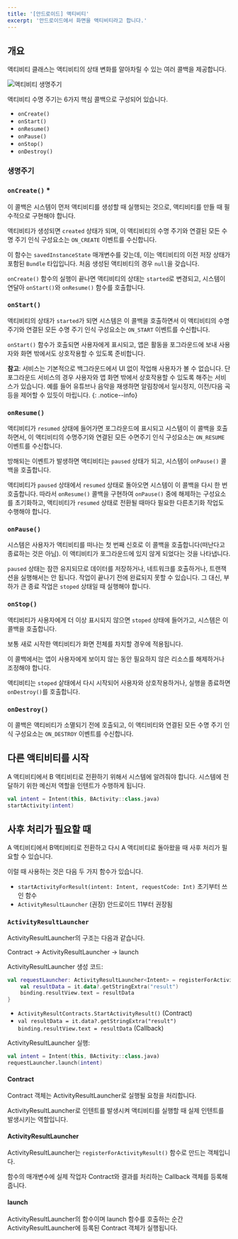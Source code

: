 ```yaml
---
title: '[안드로이드] 액티비티'
excerpt: '안드로이드에서 화면을 액티비티라고 합니다.'
---
```


## 개요

액티비티 클래스는 액티비티의 상태 변화를 알아차릴 수 있는 여러 콜백을 제공합니다.

![액티비티 생명주기](https://developer.android.com/guide/components/images/activity_lifecycle.png?hl=ko)

액티비티 수명 주기는 6가지 핵심 콜백으로 구성되어 있습니다.

- `onCreate()`
- `onStart()`
- `onResume()`
- `onPause()`
- `onStop()`
- `onDestroy()`

### 생명주기

### `onCreate()` *

이 콜백은 시스템이 먼저 액티비티를 생성할 때 실행되는 것으로, 액티비티를 만들 때 필수적으로 구현해야 합니다.

액티비티가 생성되면 `created` 상태가 되며, 이 액티비티의 수명 주기와 연결된 모든 수명 주기 인식 구성요소는 `ON_CREATE` 이벤트를 수신합니다.

이 함수는 `savedInstanceState` 매개변수를 갖는데, 이는 액티비티의 이전 저장 상태가 포함된 `Bundle` 타입입니다. 처음 생성된 액티비티의 경우 `null`을 갖습니다.

`onCreate()` 함수의 실행이 끝나면 액티비티의 상태는 `started`로 변경되고, 시스템이 연달아 `onStart()`와 `onResume()` 함수를 호출합니다.

### `onStart()`

액티비티의 상태가 `started`가 되면 시스템은 이 콜백을 호출하면서 이 액티비티의 수명주기와 연결된 모든 수명 주기 인식 구성요소는 `ON_START` 이벤트를 수신합니다.

`onStart()` 함수가 호출되면 사용자에게 표시되고, 앱은 활동을 포그라운드에 보내 사용자와 화면 밖에서도 상호작용할 수 있도록 준비합니다.

**참고**: 서비스는 기본적으로 백그라운드에서 UI 없이 작업해 사용자가 볼 수 없습니다. 단 포그라운드 서비스의 경우 사용자와 앱 화면 밖에서 상호작용할 수 있도록 해주는 서비스가 있습니다. 예를 들어 유튜브나 음악을 재생하면 알림창에서 일시정지, 이전/다음 곡 등을 제어할 수 있듯이 마립니다.
{: .notice--info}

### `onResume()`

액티비티가 `resumed` 상태에 들어가면 포그라운드에 표시되고 시스템이 이 콜백을 호출하면서, 이 액티비티의 수명주기와 연결된 모든 수면주기 인식 구성요소는 `ON_RESUME` 이벤트를 수신합니다.

방해되는 이벤트가 발생하면 액티비티는 `paused` 상태가 되고, 시스템이 `onPause()` 콜백을 호출합니다.

액티비티가 `paused` 상태에서 `resumed` 상태로 돌아오면 시스템이 이 콜백을 다시 한 번 호출합니다. 따라서 `onResume()` 콜백을 구현하여 `onPause()` 중에 해제하는 구성요소를 초기화하고, 액티비티가 `resumed` 상태로 전환될 때마다 필요한 다른초기화 작업도 수행해야 합니다.

### `onPause()`

시스템은 사용자가 액티비티를 떠나는 첫 번째 신호로 이 콜백을 호출합니다(떠난다고 종료하는 것은 아님). 이 액티비티가 포그라운드에 있지 않게 되었다는 것을 나타냅니다.

`paused` 상태는 잠깐 유지되므로 데이터를 저장하거나, 네트워크를 호출하거나, 트랜잭션을 실행해서는 안 됩니다. 작업이 끝나기 전에 완료되지 못할 수 있습니다. 그 대신, 부하가 큰 종료 작업은 `stoped` 상태일 때 실행해야 합니다.

### `onStop()`

액티비티가 사용자에게 더 이상 표시되지 않으면 `stoped` 상태에 들어가고, 시스템은 이 콜백을 호출합니다.

보통 새로 시작한 액티비티가 화면 전체를 차지할 경우에 적용됩니다.

이 콜백에서는 앱이 사용자에게 보이지 않는 동안 필요하지 않은 리소스를 해제하거나 조정해야 합니다.

액티비티는 `stoped` 샅태에서 다시 시작되어 사용자와 상호작용하거나, 실행을 종료하면 `onDestroy()`를 호출합니다.

### `onDestroy()`

이 콜백은 액티비티가 소멸되기 전에 호출되고, 이 액티비티와 연결된 모든 수명 주기 인식 구성요소는 `ON_DESTROY` 이벤트를 수신합니다.

## 다른 액티비티를 시작

A 액티비티에서 B 액티비티로 전환하기 위해서 시스템에 알려줘야 합니다. 시스템에 전달하기 위한 메신저 역할을 인텐트가 수행하게 됩니다.

```kotlin
val intent = Intent(this, BActivity::class.java)
startActivity(intent)
```

## 사후 처리가 필요할 때

A 액티비티에서 B액티비티로 전환하고 다시 A 액티비티로 돌아왔을 때 사후 처리가 필요할 수 있습니다.

이럴 때 사용하는 것은 다음 두 가지 함수가 있습니다.

- `startActivityForResult(intent: Intent, requestCode: Int)` 초기부터 쓰인 함수
- `ActivityResultLauncher` (권장) 안드로이드 11부터 권장됨

### `ActivityResultLauncher`

ActivityResultLauncher의 구조는 다음과 같습니다.

Contract -> ActivityResultLauncher -> launch

ActivityResultLauncher 생성 코드:

```kotlin
val requestLauncher: ActivityResultLauncher<Intent> = registerForActivityResult(ActivityResultContracts.StartActivityResult()) {
    val resultData = it.data?.getStringExtra("result")
    binding.resultView.text = resultData
}
```

- `ActivityResultContracts.StartActivityResult()` (Contract)
- `val resultData = it.data?.getStringExtra("result") binding.resultView.text = resultData` (Callback)

ActivityResultLauncher 실행:

```kotlin
val intent = Intent(this, BActivity::class.java)
requestLauncher.launch(intent)
```

#### Contract

Contract 객체는 ActivityResultLauncher로 실행될 요청을 처리합니다.

ActivityResultLauncher로 인텐트를 발생시켜 액티비티를 실행할 때 실제 인텐트를 발생시키는 역할입니다.

#### ActivityResultLauncher

ActivityResultLauncher는 `registerForActivityResult()` 함수로 만드는 객체입니다.

함수의 매개변수에 실제 작업자 Contract와 결과를 처리하는 Callback 객체를 등록해 줍니다.

#### launch

ActivityResultLauncher의 함수이며 launch 함수를 호출하는 순간 ActivityResultLauncher에 등록된 Contract 객체가 실행됩니다.
